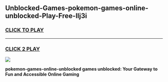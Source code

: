 
## Unblocked-Games-pokemon-games-online-unblocked-Play-Free-llj3i
<h3>
<a href="https://premium76.site?title=pokemon-games-online-unblocked&ref=18A1">CLICK TO PLAY</a></h3>
<hr>

<h3>
<a href="https://premium76.site?title=pokemon-games-online-unblocked&ref=18A1">CLICK 2 PLAY</a>
  
</h3>

<a href="https://premium76.site?title=pokemon-games-online-unblocked&ref=18A1"><img src="https://clearcache.store/games.png"></a>


**pokemon-games-online-unblocked games unblocked: Your Gateway to Fun and Accessible Online Gaming**
